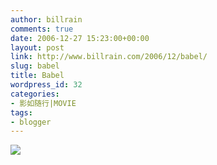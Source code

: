 ```yaml
---
author: billrain
comments: true
date: 2006-12-27 15:23:00+00:00
layout: post
link: http://www.billrain.com/2006/12/babel/
slug: babel
title: Babel
wordpress_id: 32
categories:
- 影如随行|MOVIE
tags:
- blogger
---
```


[![](http://bp1.blogger.com/_lAHIYwHGO4A/RZKQJ_VWghI/AAAAAAAAA7o/VY6l26sjrgQ/s320/U1512P28T3D1083502F326DT20060516171254.jpg)](http://bp1.blogger.com/_lAHIYwHGO4A/RZKQJ_VWghI/AAAAAAAAA7o/VY6l26sjrgQ/s1600-h/U1512P28T3D1083502F326DT20060516171254.jpg)
